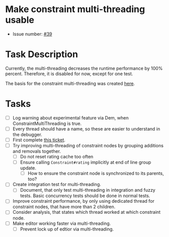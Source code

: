 # Make constraint multi-threading usable
* Issue number: [\#39](https://codeberg.org/splitcells-net/net.splitcells.network.community/issues/39)
# Task Description
Currently, the multi-threading decreases the runtime performance by 100% percent.
Therefore, it is disabled for now, except for one test.

The basis for the constraint multi-threading was created [here](../projects/2024-08-22-sigma-grind-of-24th-of-august-2024.md).
# Tasks
* [ ] Log warning about experimental feature via Dem, when ConstraintMultiThreading is true.
* [ ] Every thread should have a name, so these are easier to understand in the debugger.
* [ ] First complete [this ticket](2024-05-31-create-no-code-gel-editor.md).
* [ ] Try improving multi-threading of constraint nodes by grouping additions and removals together.
    * [ ] Do not reset rating cache too often
    * [ ] Ensure calling `Constraint#rating` implicitly at end of line group update.
        * [ ] How to ensure the constraint node is synchronized to its parents, too?
* [ ] Create integration test for multi-threading.
    * [ ] Document, that only test multi-threading in integration and fuzzy tests. Basic concurrency tests should be done in normal tests.
* [ ] Improve constraint performance, by only using dedicated thread for constraint nodes,
  that have more than 2 children.
* [ ] Consider analysis, that states which thread worked at which constraint node.
* [ ] Make editor working faster via multi-threading.
    * [ ] Prevent lock up of edtior via multi-threading.